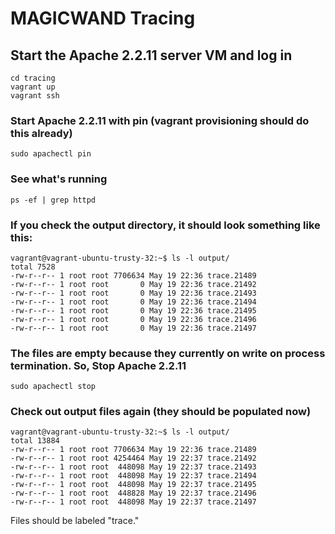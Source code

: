 MAGICWAND Tracing 
=======

## Start the Apache 2.2.11 server VM and log in

```
cd tracing
vagrant up
vagrant ssh
```
### Start Apache 2.2.11 with pin (vagrant provisioning should do this already)

```
sudo apachectl pin
```

### See what's running
```
ps -ef | grep httpd
```

### If you check the output directory, it should look something like this:
```
vagrant@vagrant-ubuntu-trusty-32:~$ ls -l output/
total 7528
-rw-r--r-- 1 root root 7706634 May 19 22:36 trace.21489
-rw-r--r-- 1 root root       0 May 19 22:36 trace.21492
-rw-r--r-- 1 root root       0 May 19 22:36 trace.21493
-rw-r--r-- 1 root root       0 May 19 22:36 trace.21494
-rw-r--r-- 1 root root       0 May 19 22:36 trace.21495
-rw-r--r-- 1 root root       0 May 19 22:36 trace.21496
-rw-r--r-- 1 root root       0 May 19 22:36 trace.21497
```

### The files are empty because they currently on write on process termination. So, Stop Apache 2.2.11
```
sudo apachectl stop
```

### Check out output files again (they should be populated now)
```
vagrant@vagrant-ubuntu-trusty-32:~$ ls -l output/
total 13884
-rw-r--r-- 1 root root 7706634 May 19 22:36 trace.21489
-rw-r--r-- 1 root root 4254464 May 19 22:37 trace.21492
-rw-r--r-- 1 root root  448098 May 19 22:37 trace.21493
-rw-r--r-- 1 root root  448098 May 19 22:37 trace.21494
-rw-r--r-- 1 root root  448098 May 19 22:37 trace.21495
-rw-r--r-- 1 root root  448828 May 19 22:37 trace.21496
-rw-r--r-- 1 root root  448098 May 19 22:37 trace.21497
```
Files should be labeled "trace.<pid>"
